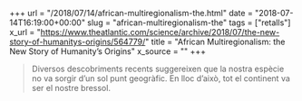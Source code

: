 +++
url = "/2018/07/14/african-multiregionalism-the.html"
date = "2018-07-14T16:19:00+00:00"
slug = "african-multiregionalism-the"
tags = ["retalls"]
x_url = "https://www.theatlantic.com/science/archive/2018/07/the-new-story-of-humanitys-origins/564779/"
title = "African Multiregionalism: the New Story of Humanity’s Origins"
x_source = ""
+++

> Diversos descobriments recents suggereixen que la nostra espècie no va sorgir d’un sol punt geogràfic. En lloc d’això, tot el continent va ser el nostre bressol.

